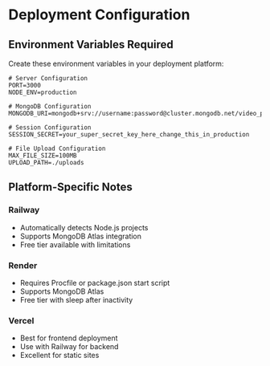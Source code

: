# Deployment Configuration

## Environment Variables Required

Create these environment variables in your deployment platform:

```env
# Server Configuration
PORT=3000
NODE_ENV=production

# MongoDB Configuration
MONGODB_URI=mongodb+srv://username:password@cluster.mongodb.net/video_proctoring

# Session Configuration
SESSION_SECRET=your_super_secret_key_here_change_this_in_production

# File Upload Configuration
MAX_FILE_SIZE=100MB
UPLOAD_PATH=./uploads
```

## Platform-Specific Notes

### Railway
- Automatically detects Node.js projects
- Supports MongoDB Atlas integration
- Free tier available with limitations

### Render
- Requires Procfile or package.json start script
- Supports MongoDB Atlas
- Free tier with sleep after inactivity

### Vercel
- Best for frontend deployment
- Use with Railway for backend
- Excellent for static sites
